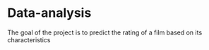 # Data-analysis
The goal of the project is to predict the rating of a film based on its characteristics
